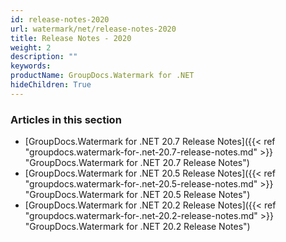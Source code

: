 ```yaml
---
id: release-notes-2020
url: watermark/net/release-notes-2020
title: Release Notes - 2020
weight: 2
description: ""
keywords: 
productName: GroupDocs.Watermark for .NET
hideChildren: True
---
```

### Articles in this section

* [GroupDocs.Watermark for .NET 20.7 Release Notes]({{< ref "groupdocs.watermark-for-.net-20.7-release-notes.md" >}} "GroupDocs.Watermark for .NET 20.7 Release Notes")
* [GroupDocs.Watermark for .NET 20.5 Release Notes]({{< ref "groupdocs.watermark-for-.net-20.5-release-notes.md" >}} "GroupDocs.Watermark for .NET 20.5 Release Notes")
* [GroupDocs.Watermark for .NET 20.2 Release Notes]({{< ref "groupdocs.watermark-for-.net-20.2-release-notes.md" >}} "GroupDocs.Watermark for .NET 20.2 Release Notes")
